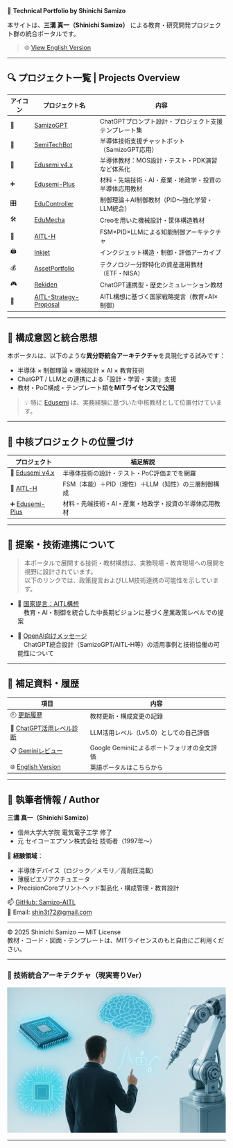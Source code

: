 🧠 **Technical Portfolio by Shinichi Samizo**

本サイトは、**三溝 真一（Shinichi Samizo）** による教育・研究開発プロジェクト群の統合ポータルです。

> 🌐 [View English Version](./en/index.md)

---

## 🔍 プロジェクト一覧 | Projects Overview

| アイコン | プロジェクト名 | 内容 |
|---------|----------------|------|
| 🧠 | [SamizoGPT](https://samizo-aitl.github.io/SamizoGPT/) | ChatGPTプロンプト設計・プロジェクト支援テンプレート集 |
| 📡 | [SemiTechBot](https://samizo-aitl.github.io/SamizoGPT_SemiTechBot/) | 半導体技術支援チャットボット（SamizoGPT応用） |
| 📘 | [Edusemi v4.x](https://samizo-aitl.github.io/Edusemi-v4x/) | 半導体教材：MOS設計・テスト・PDK演習など体系化 |
| ➕ | [Edusemi-Plus](https://samizo-aitl.github.io/Edusemi-Plus/) | 材料・先端技術・AI・産業・地政学・投資の半導体応用教材|
| 🎛️ | [EduController](https://samizo-aitl.github.io/EduController/) | 制御理論＋AI制御教材（PID〜強化学習・LLM統合） |
| 🛠️ | [EduMecha](https://samizo-aitl.github.io/EduMecha/) | Creoを用いた機械設計・筐体構造教材 |
| 🤖 | [AITL-H](https://samizo-aitl.github.io/AITL-H/) | FSM×PID×LLMによる知能制御アーキテクチャ |
| 🖨️ | [Inkjet](https://samizo-aitl.github.io/Inkjet/) | インクジェット構造・制御・評価アーカイブ |
| 💰 | [AssetPortfolio](https://samizo-aitl.github.io/AssetPortfolio-StartGuide/) | テクノロジー分野特化の資産運用教材（ETF・NISA） |
| 🎮 | [Rekiden](https://samizo-aitl.github.io/Rekiden/) | ChatGPT連携型・歴史シミュレーション教材 |
| 🧩 | [AITL-Strategy-Proposal](https://samizo-aitl.github.io/AITL-Strategy-Proposal/) | AITL構想に基づく国家戦略提言（教育×AI×制御） |

---

## 🧩 構成意図と統合思想

本ポータルは、以下のような**異分野統合アーキテクチャ**を具現化する試みです：

- 半導体 × 制御理論 × 機械設計 × AI × 教育技術
- ChatGPT / LLMとの連携による「設計・学習・実装」支援
- 教材・PoC構成・テンプレート類を**MITライセンスで公開**

> 💡 特に [Edusemi](https://samizo-aitl.github.io/Edusemi-v4x/) は、実務経験に基づいた中核教材として位置付けています。

---

## 📘 中核プロジェクトの位置づけ

| プロジェクト | 補足解説 |
|-------------|----------|
| 📘 [Edusemi v4.x](https://samizo-aitl.github.io/Edusemi-v4x/) | 半導体技術の設計・テスト・PoC評価までを網羅 |
| 🤖 [AITL-H](https://samizo-aitl.github.io/AITL-H/) | FSM（本能）＋PID（理性）＋LLM（知性）の三層制御構成 |
| ➕ [Edusemi-Plus](https://samizo-aitl.github.io/Edusemi-Plus/) | 材料・先端技術・AI・産業・地政学・投資の半導体応用教材 |

---

## 🔗 提案・技術連携について

> 本ポータルで展開する技術・教材構想は、実務現場・教育現場への展開を視野に設計されています。  
> 以下のリンクでは、政策提言およびLLM技術連携の可能性を示しています。

- 🧩 [国家提言：AITL構想](https://samizo-aitl.github.io/AITL-Strategy-Proposal/)  
　教育・AI・制御を統合した中長期ビジョンに基づく産業政策レベルでの提案

- 🤝 [OpenAI向けメッセージ](./about/openai-message.md)  
　ChatGPT統合設計（SamizoGPT/AITL-H等）の活用事例と技術協働の可能性について

---

## 📄 補足資料・履歴

| 項目 | 内容 |
|------|------|
| 🕘 [更新履歴](./about/update.md) | 教材更新・構成変更の記録 |
| 🧠 [ChatGPT活用レベル診断](./about/chatgpt-skill-eval.md) | LLM活用レベル（Lv5.0）としての自己評価 |
| 📋 [Geminiレビュー](./about/gemini-review.md) | Google Geminiによるポートフォリオの全文評価 |
| 🌐 [English Version](./en/index.md) | 英語ポータルはこちらから |

---

## 👤 執筆者情報 / Author

**三溝 真一（Shinichi Samizo）**  
- 信州大学大学院 電気電子工学 修了  
- 元 セイコーエプソン株式会社 技術者（1997年〜）  

📌 **経験領域**：  
- 半導体デバイス（ロジック／メモリ／高耐圧混載）  
- 薄膜ピエゾアクチュエータ  
- PrecisionCoreプリントヘッド製品化・構成管理・教育設計

📫 [GitHub: Samizo-AITL](https://github.com/Samizo-AITL)  
📩 Email: [shin3t72@gmail.com](mailto:shin3t72@gmail.com)

---

© 2025 Shinichi Samizo — MIT License  
教材・コード・図面・テンプレートは、MITライセンスのもと自由にご利用ください。

---

### 🔧 技術統合アーキテクチャ（現実寄りVer）

![技術統合アーキテクチャ](./images/technology_architecture_realistic_version.png)

---
